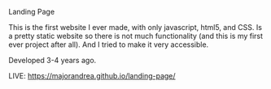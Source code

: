 Landing Page

This is the first website I ever made, with only javascript, html5, and CSS. Is a pretty static website so there is not much functionality (and this is my first ever project after all). And I tried to make it very accessible.

Developed 3-4 years ago.

LIVE: https://majorandrea.github.io/landing-page/
